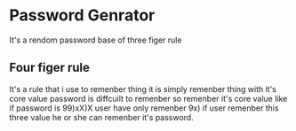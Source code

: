 # Password Genrator
It's a rendom password base of three figer rule 
## Four figer rule 
It's a rule that i use to remenber thing 
it is simply remenber thing with it's core value 
password is diffcuilt to remenber so remenber it's core 
value like if password is 99)xX)X user have only
remenber 9x) if user remenber this three value 
he or she can remenber it's password.




